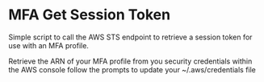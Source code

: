 # MFA Get Session Token

Simple script to call the AWS STS endpoint to retrieve a session token for use with an MFA profile.

Retrieve the ARN of your MFA profile from you security credentials within the AWS console follow the prompts to update your ~/.aws/credentials file